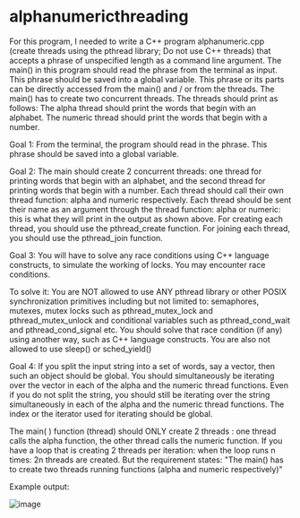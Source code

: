 # alphanumericthreading

For this program, I needed to write a C++ program alphanumeric.cpp (create threads using the pthread library; Do not use C++ threads) that accepts a phrase of unspecified length as a command line argument.
The main() in this program should read the phrase from the terminal as input. This phrase should be saved into a global variable. This phrase or its parts can be directly accessed from the main() and / or from the threads. The main() has to create two concurrent threads. The threads should print as follows: 
The alpha thread should print the words that begin with an alphabet.
The numeric thread should print the words that begin with a number.

Goal 1: From the terminal, the program should read in the phrase. This phrase should be saved into a global variable.

Goal 2: The main should create 2 concurrent threads: one thread for printing words that begin with an alphabet, and the second thread for printing words that begin with a number. Each thread should call their own thread function: alpha and numeric respectively. Each thread should be sent their name as an argument through the thread function: alpha or numeric: this is what they will print in the output as shown above.
For creating each thread, you should use the pthread_create function.
For joining each thread, you should use the pthread_join function.

Goal 3: You will have to solve any race conditions using C++ language constructs, to simulate the working of locks.
You may encounter race conditions.

To solve it:
You are NOT allowed to use ANY pthread library or other POSIX synchronization primitives including but not limited to: semaphores, mutexes, mutex locks such as pthread_mutex_lock and pthread_mutex_unlock and conditional variables such as pthread_cond_wait and pthread_cond_signal etc. You should solve that race condition (if any) using another way, such as C++ language constructs.
You are also not allowed to use sleep() or sched_yield() 

Goal 4: If you split the input string into a set of words, say a vector, then such an object should be global. You should simultaneously be iterating over the vector in each of the alpha and the numeric thread functions. Even if you do not split the string, you should still be iterating over the string simultaneously in each of the alpha and the numeric thread functions. The index or the iterator used for iterating should be global.

The main( ) function (thread) should ONLY create 2 threads : one thread calls the alpha function, the other thread calls the numeric function.
If you have a loop that is creating 2 threads per iteration: when the loop runs n times: 2n threads are created.
But the requirement states: "The main() has to create two threads running functions (alpha and numeric respectively)"


Example output:

![image](https://github.com/hibgar/alphanumericthreading/assets/86140590/265d2ae2-9c73-4225-9f8b-7d93510d6e51)
